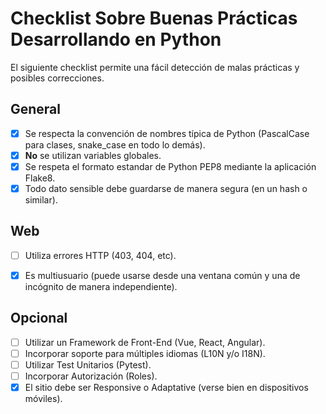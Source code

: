 # Checklist Sobre Buenas Prácticas Desarrollando en Python

El siguiente checklist permite una fácil detección de malas prácticas y posibles correcciones.

## General

- [X] Se respecta la convención de nombres típica de Python (PascalCase para clases, snake_case en todo lo demás).
- [X] **No** se utilizan variables globales.
- [X] Se respeta el formato estandar de Python PEP8 mediante la aplicación Flake8.
- [X] Todo dato sensible debe guardarse de manera segura (en un hash o similar).

## Web

- [ ] Utiliza errores HTTP (403, 404, etc).
- [X] Es multiusuario (puede usarse desde una ventana común y una de incógnito de manera independiente).


## Opcional

- [ ] Utilizar un Framework de Front-End (Vue, React, Angular).
- [ ] Incorporar soporte para múltiples idiomas (L10N y/o I18N).
- [ ] Utilizar Test Unitarios (Pytest).
- [ ] Incorporar Autorización (Roles).
- [X] El sitio debe ser Responsive o Adaptative (verse bien en dispositivos móviles).